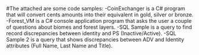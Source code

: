 #The attached are some code samples:
-CoinExchanger is a C# program that will convert cents amounts into their equivalent in gold, silver or bronze.
-Forest_VM is a C# console application program that asks the user a couple of questions about biomes and forest layers.
-SQL Sample is a query to find record discrepancies between identity and PS (Inactive/Active).
-SQL Sample 2 is a query that shows discrepancies between ADV and Identity attributes (Full Name, Last Name and Title).
